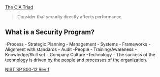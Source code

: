 [The CIA Triad](Triad/__CIA__)

> Consider that security directly affects performance

## What is a Security Program?
-Process
	- Strategic Planning
	- Management
	- Systems
	- Frameworks
	- Alignment with standards
	- Audit
-People
	- Training/Awareness
	- Knowledge/Skill set
	- Company Culture
-Technology
	- The success of the technology is driven by the people and processes of the organization.

[NIST SP 800-12 Rev 1](NIST%20SP%20800-12%20Rev%201)